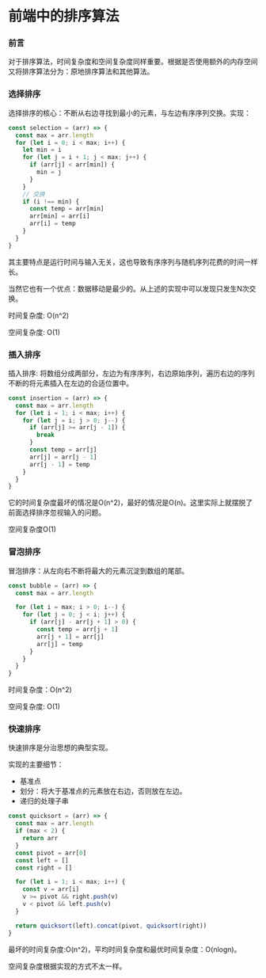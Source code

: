 # 前端中的排序算法

### 前言

  对于排序算法，时间复杂度和空间复杂度同样重要。根据是否使用额外的内存空间又将排序算法分为：原地排序算法和其他算法。

### 选择排序

  选择排序的核心：不断从右边寻找到最小的元素，与左边有序序列交换。实现：

```JavaScript
const selection = (arr) => {
  const max = arr.length
  for (let i = 0; i < max; i++) {
    let min = i
    for (let j = i + 1; j < max; j++) {
      if (arr[j] < arr[min]) {
        min = j
      }
    }
    // 交换
    if (i !== min) {
      const temp = arr[min]
      arr[min] = arr[i]
      arr[i] = temp
    }
  }
}
```

  其主要特点是运行时间与输入无关，这也导致有序序列与随机序列花费的时间一样长。

  当然它也有一个优点：数据移动是最少的。从上述的实现中可以发现只发生N次交换。

  时间复杂度: O(n^2)

  空间复杂度: O(1)

### 插入排序

  插入排序: 将数组分成两部分，左边为有序序列，右边原始序列，遍历右边的序列不断的将元素插入在左边的合适位置中。

```JavaScript
const insertion = (arr) => {
  const max = arr.length
  for (let i = 1; i < max; i++) {
    for (let j = i; j > 0; j--) {
      if (arr[j] >= arr[j - 1]) {
        break
      }
      const temp = arr[j]
      arr[j] = arr[j - 1]
      arr[j - 1] = temp
    }
  }
}
```

  它的时间复杂度最坏的情况是O(n^2)，最好的情况是O(n)。这里实际上就摆脱了前面选择排序忽视输入的问题。

  空间复杂度O(1)

### 冒泡排序

  冒泡排序：从左向右不断将最大的元素沉淀到数组的尾部。

```JavaScript
const bubble = (arr) => {
  const max = arr.length

  for (let i = max; i > 0; i--) {
    for (let j = 0; j < i; j++) {
      if (arr[j] - arr[j + 1] > 0) {
        const temp = arr[j + 1]
        arr[j + 1] = arr[j]
        arr[j] = temp
      }
    }
  }
}
```

  时间复杂度：O(n^2)

  空间复杂度: O(1)

### 快速排序

  快速排序是分治思想的典型实现。

  实现的主要细节：

  - 基准点
  - 划分：将大于基准点的元素放在右边，否则放在左边。
  - 递归的处理子串

```JavaScript
const quicksort = (arr) => {
  const max = arr.length
  if (max < 2) {
    return arr
  }
  const pivot = arr[0]
  const left = []
  const right = []

  for (let i = 1; i < max; i++) {
    const v = arr[i]
    v >= pivot && right.push(v)
    v < pivot && left.push(v)
  }

  return quicksort(left).concat(pivot, quicksort(right))
}
```

  最坏的时间复杂度:O(n^2)，平均时间复杂度和最优时间复杂度：O(nlogn)。

  空间复杂度根据实现的方式不太一样。